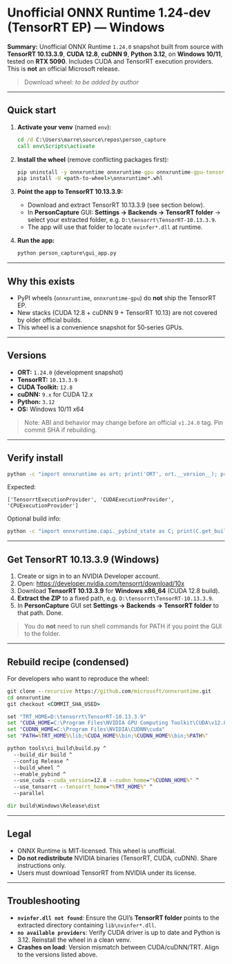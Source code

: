 # Unofficial ONNX Runtime 1.24-dev (TensorRT EP) — Windows

**Summary:** Unofficial ONNX Runtime `1.24.0` snapshot built from source with **TensorRT 10.13.3.9**, **CUDA 12.8**, **cuDNN 9**, **Python 3.12**, on **Windows 10/11**, tested on **RTX 5090**. Includes CUDA and TensorRT execution providers. This is **not** an official Microsoft release.

> Download wheel: _to be added by author_

---

## Quick start

1. **Activate your venv** (named `env`):
   ```bat
   cd /d C:\Users\marre\source\repos\person_capture
   call env\Scripts\activate
   ```

2. **Install the wheel** (remove conflicting packages first):
   ```bat
   pip uninstall -y onnxruntime onnxruntime-gpu onnxruntime-gpu-tensorrt
   pip install -U <path-to-wheel>\onnxruntime*.whl
   ```

3. **Point the app to TensorRT 10.13.3.9:**
   - Download and extract TensorRT 10.13.3.9 (see section below).
   - In **PersonCapture** GUI: **Settings → Backends → TensorRT folder** → select your extracted folder, e.g. `D:\tensorrt\TensorRT-10.13.3.9`.
   - The app will use that folder to locate `nvinfer*.dll` at runtime.

4. **Run the app:**
   ```bat
   python person_capture\gui_app.py
   ```

---

## Why this exists

- PyPI wheels (`onnxruntime`, `onnxruntime-gpu`) do **not** ship the TensorRT EP.
- New stacks (CUDA 12.8 + cuDNN 9 + TensorRT 10.13) are not covered by older official builds.
- This wheel is a convenience snapshot for 50‑series GPUs.

---

## Versions

- **ORT:** `1.24.0` (development snapshot)
- **TensorRT:** `10.13.3.9`
- **CUDA Toolkit:** `12.8`
- **cuDNN:** `9.x` for CUDA 12.x
- **Python:** `3.12`
- **OS:** Windows 10/11 x64

> Note: ABI and behavior may change before an official `v1.24.0` tag. Pin commit SHA if rebuilding.

---

## Verify install

```bat
python -c "import onnxruntime as ort; print('ORT', ort.__version__); print('providers', ort.get_available_providers())"
```

Expected:
```
['TensorrtExecutionProvider', 'CUDAExecutionProvider', 'CPUExecutionProvider']
```

Optional build info:
```bat
python -c "import onnxruntime.capi._pybind_state as C; print(C.get_build_info())"
```

---

## Get TensorRT 10.13.3.9 (Windows)

1. Create or sign in to an NVIDIA Developer account.
2. Open: https://developer.nvidia.com/tensorrt/download/10x
3. Download **TensorRT 10.13.3.9** for **Windows x86_64** (CUDA 12.8 build).
4. **Extract the ZIP** to a fixed path, e.g. `D:\tensorrt\TensorRT-10.13.3.9`.
5. In **PersonCapture** GUI set **Settings → Backends → TensorRT folder** to that path. Done.

> You do **not** need to run shell commands for PATH if you point the GUI to the folder.

---

## Rebuild recipe (condensed)

For developers who want to reproduce the wheel:

```bat
git clone --recursive https://github.com/microsoft/onnxruntime.git
cd onnxruntime
git checkout <COMMIT_SHA_USED>

set "TRT_HOME=D:\tensorrt\TensorRT-10.13.3.9"
set "CUDA_HOME=C:\Program Files\NVIDIA GPU Computing Toolkit\CUDA\v12.8"
set "CUDNN_HOME=C:\Program Files\NVIDIA\CUDNN\cuda"
set "PATH=%TRT_HOME%\lib;%CUDA_HOME%\bin;%CUDNN_HOME%\bin;%PATH%"

python tools\ci_build\build.py ^
  --build_dir build ^
  --config Release ^
  --build_wheel ^
  --enable_pybind ^
  --use_cuda --cuda_version=12.8 --cudnn_home="%CUDNN_HOME%" ^
  --use_tensorrt --tensorrt_home="%TRT_HOME%" ^
  --parallel

dir build\Windows\Release\dist
```

---

## Legal

- ONNX Runtime is MIT-licensed. This wheel is unofficial.
- **Do not redistribute** NVIDIA binaries (TensorRT, CUDA, cuDNN). Share instructions only.
- Users must download TensorRT from NVIDIA under its license.

---

## Troubleshooting

- **`nvinfer.dll not found`**: Ensure the GUI’s **TensorRT folder** points to the extracted directory containing `lib\nvinfer*.dll`.
- **`no available providers`**: Verify CUDA driver is up to date and Python is 3.12. Reinstall the wheel in a clean venv.
- **Crashes on load**: Version mismatch between CUDA/cuDNN/TRT. Align to the versions listed above.
